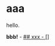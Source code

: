 # aaa
hello.
<script>alert('XSS')</script>
<body onload='javascript:alert(1)'>
<b>bbb!</b>
- <javascript:alert(1)>
<a href='javascript:alert(1)'>
## xxx
- []

